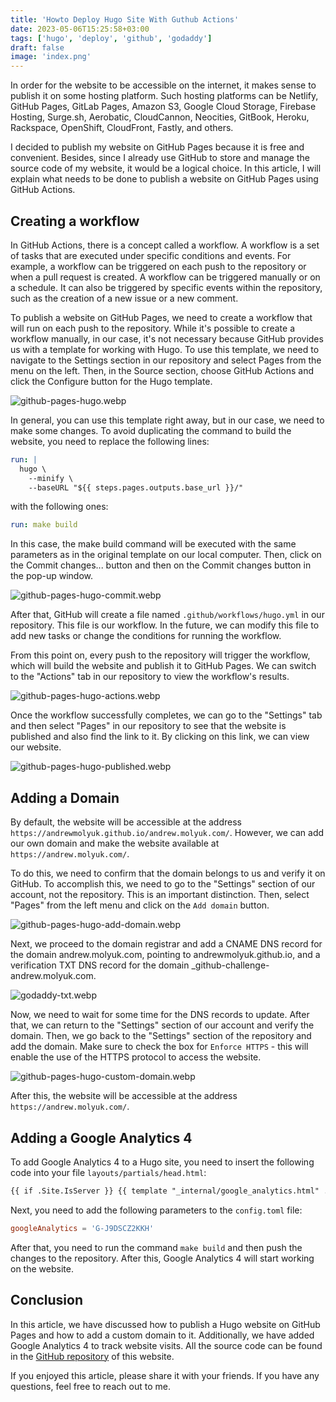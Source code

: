 ```yaml
---
title: 'Howto Deploy Hugo Site With Guthub Actions'
date: 2023-05-06T15:25:58+03:00
tags: ['hugo', 'deploy', 'github', 'godaddy']
draft: false
image: 'index.png'
---
```


In order for the website to be accessible on the internet, it makes sense to publish it on some hosting platform. Such hosting platforms can be Netlify, GitHub Pages, GitLab Pages, Amazon S3, Google Cloud Storage, Firebase Hosting, Surge.sh, Aerobatic, CloudCannon, Neocities, GitBook, Heroku, Rackspace, OpenShift, CloudFront, Fastly, and others.

I decided to publish my website on GitHub Pages because it is free and convenient. Besides, since I already use GitHub to store and manage the source code of my website, it would be a logical choice. In this article, I will explain what needs to be done to publish a website on GitHub Pages using GitHub Actions.

<!--more-->

## Creating a workflow

In GitHub Actions, there is a concept called a workflow. A workflow is a set of tasks that are executed under specific conditions and events. For example, a workflow can be triggered on each push to the repository or when a pull request is created. A workflow can be triggered manually or on a schedule. It can also be triggered by specific events within the repository, such as the creation of a new issue or a new comment.

To publish a website on GitHub Pages, we need to create a workflow that will run on each push to the repository. While it's possible to create a workflow manually, in our case, it's not necessary because GitHub provides us with a template for working with Hugo. To use this template, we need to navigate to the Settings section in our repository and select Pages from the menu on the left. Then, in the Source section, choose GitHub Actions and click the Configure button for the Hugo template.

![github-pages-hugo.webp](github-pages-hugo.webp)

In general, you can use this template right away, but in our case, we need to make some changes. To avoid duplicating the command to build the website, you need to replace the following lines:

```yaml
run: |
  hugo \
    --minify \
    --baseURL "${{ steps.pages.outputs.base_url }}/"
```

with the following ones:

```yaml
run: make build
```

In this case, the make build command will be executed with the same parameters as in the original template on our local computer. Then, click on the Commit changes... button and then on the Commit changes button in the pop-up window.

![github-pages-hugo-commit.webp](github-pages-hugo-commit.webp)

After that, GitHub will create a file named `.github/workflows/hugo.yml` in our repository. This file is our workflow. In the future, we can modify this file to add new tasks or change the conditions for running the workflow.

From this point on, every push to the repository will trigger the workflow, which will build the website and publish it to GitHub Pages. We can switch to the "Actions" tab in our repository to view the workflow's results.

![github-pages-hugo-actions.webp](github-pages-hugo-actions.webp)

Once the workflow successfully completes, we can go to the "Settings" tab and then select "Pages" in our repository to see that the website is published and also find the link to it. By clicking on this link, we can view our website.

![github-pages-hugo-published.webp](github-pages-hugo-published.webp)

## Adding a Domain

By default, the website will be accessible at the address `https://andrewmolyuk.github.io/andrew.molyuk.com/`. However, we can add our own domain and make the website available at `https://andrew.molyuk.com/`.

To do this, we need to confirm that the domain belongs to us and verify it on GitHub. To accomplish this, we need to go to the "Settings" section of our account, not the repository. This is an important distinction. Then, select "Pages" from the left menu and click on the `Add domain` button.

![github-pages-hugo-add-domain.webp](github-pages-hugo-add-domain.webp)

Next, we proceed to the domain registrar and add a CNAME DNS record for the domain andrew.molyuk.com, pointing to andrewmolyuk.github.io, and a verification TXT DNS record for the domain \_github-challenge-andrew.molyuk.com.

![godaddy-txt.webp](godaddy-dns.webp)

Now, we need to wait for some time for the DNS records to update. After that, we can return to the "Settings" section of our account and verify the domain. Then, we go back to the "Settings" section of the repository and add the domain. Make sure to check the box for `Enforce HTTPS` - this will enable the use of the HTTPS protocol to access the website.

![github-pages-hugo-custom-domain.webp](github-pages-hugo-custom-domain.webp)

After this, the website will be accessible at the address `https://andrew.molyuk.com/`.

## Adding a Google Analytics 4

To add Google Analytics 4 to a Hugo site, you need to insert the following code into your file `layouts/partials/head.html`:

```html
{{ if .Site.IsServer }} {{ template "_internal/google_analytics.html" . }} {{ end }}
```

Next, you need to add the following parameters to the `config.toml` file:

```toml
googleAnalytics = 'G-J9DSCZ2KKH'
```

After that, you need to run the command `make build` and then push the changes to the repository. After this, Google Analytics 4 will start working on the website.

## Conclusion

In this article, we have discussed how to publish a Hugo website on GitHub Pages and how to add a custom domain to it. Additionally, we have added Google Analytics 4 to track website visits. All the source code can be found in the [GitHub repository](https://github.com/andrewmolyuk/andrew.molyuk.com) of this website.

If you enjoyed this article, please share it with your friends. If you have any questions, feel free to reach out to me.
